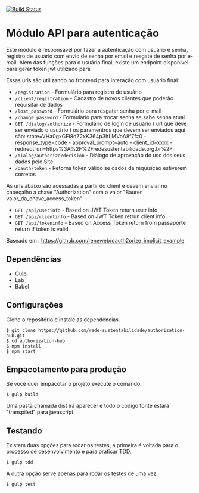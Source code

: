 [![Build Status](http://ci.redesustentabilidade.org.br/api/badges/rede-sustentabilidade/passaporte/status.svg)](http://ci.redesustentabilidade.org.br/rede-sustentabilidade/passaporte)

Módulo API para autenticação
======================
Este módulo é responsável por fazer a autenticação com usuário e senha, registro de usuário com envio de senha por email e resgate de senha por e-mail. Além das funções para o usuário final, existe um endpoint disponível para gerar token jwt utilizado para 

Essas urls são utilizando no frontend para interação com usuário final:

 * ```/registration``` - Formulário para registro de usuário
 * ```/client/registration``` - Cadastro de novos clientes que poderão requisitar de dados
 * ```/lost_password``` - Formulário para resgatar senha por e-mail
 * ```/change_password``` - Formulário para trocar senha se sabe senha atual
 * ```GET /dialog/authorize``` - Formulário de login de usuário ( url que deve ser enviado o usuário ) os paramentros que devem ser enviados aqui são: state=VHa0gxGFi8dZ2xK364p3hLMVoA8f7fz0 - response_type=code - approval_prompt=auto - client_id=xxxx - redirect_uri=https%3A%2F%2Fredesustentabilidade.org.br%2F
 * ```/dialog/authorize/decision``` - Diálogo de aprovação do uso dos seus dados pelo Site
 * ```/oauth/token``` - Retorna token válido se dados da requisição estiverem corretos
 
As urls abaixo são acessadas a partir do client e devem enviar no cabeçalho a chave "Authorization" com o valor "Baurer valor_da_chave_access_token"

 * ```GET /api/userinfo``` - Based on JWT Token return user info
 * ```GET /api/clientinfo``` - Based on JWT Token retrun client info
 * ```GET /api/tokeninfo``` - Based on Access Token return from passaporte return if token is valid

Baseado em : https://github.com/reneweb/oauth2orize_implicit_example

Dependências
----------------

 - Gulp
 - Lab
 - Babel

Configurações
-----
Clone o repositório e instale as dependências.

    $ git clone https://github.com/rede-sustentabilidade/authorization-hub.git
    $ cd authorization-hub
    $ npm install
    $ npm start

Empacotamento para produção
------
Se você quer empacotar o projeto execute o comando.

    $ gulp build

Uma pasta chamada dist irá aparecer e todo o código fonte estará "transpiled" para javascript.

Testando
---------
Existem duas opções para rodar os testes, a primeira é voltada para o processo de desenvolvimento e para praticar TDD.

    $ gulp tdd

A outra opção serve apenas para rodar os testes de uma vez.

    $ gulp test
